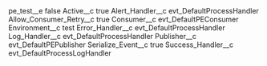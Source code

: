 <?xml version="1.0" encoding="UTF-8"?>
<CustomMetadata xmlns="http://soap.sforce.com/2006/04/metadata" xmlns:xsi="http://www.w3.org/2001/XMLSchema-instance" xmlns:xsd="http://www.w3.org/2001/XMLSchema">
    <label>pe_test__e</label>
    <protected>false</protected>
    <values>
        <field>Active__c</field>
        <value xsi:type="xsd:boolean">true</value>
    </values>
    <values>
        <field>Alert_Handler__c</field>
        <value xsi:type="xsd:string">evt_DefaultProcessHandler</value>
    </values>
    <values>
        <field>Allow_Consumer_Retry__c</field>
        <value xsi:type="xsd:boolean">true</value>
    </values>
    <values>
        <field>Consumer__c</field>
        <value xsi:type="xsd:string">evt_DefaultPEConsumer</value>
    </values>
    <values>
        <field>Environment__c</field>
        <value xsi:type="xsd:string">test</value>
    </values>
    <values>
        <field>Error_Handler__c</field>
        <value xsi:type="xsd:string">evt_DefaultProcessHandler</value>
    </values>
    <values>
        <field>Log_Handler__c</field>
        <value xsi:type="xsd:string">evt_DefaultProcessHandler</value>
    </values>
    <values>
        <field>Publisher__c</field>
        <value xsi:type="xsd:string">evt_DefaultPEPublisher</value>
    </values>
    <values>
        <field>Serialize_Event__c</field>
        <value xsi:type="xsd:boolean">true</value>
    </values>
    <values>
        <field>Success_Handler__c</field>
        <value xsi:type="xsd:string">evt_DefaultProcessLogHandler</value>
    </values>
</CustomMetadata>
